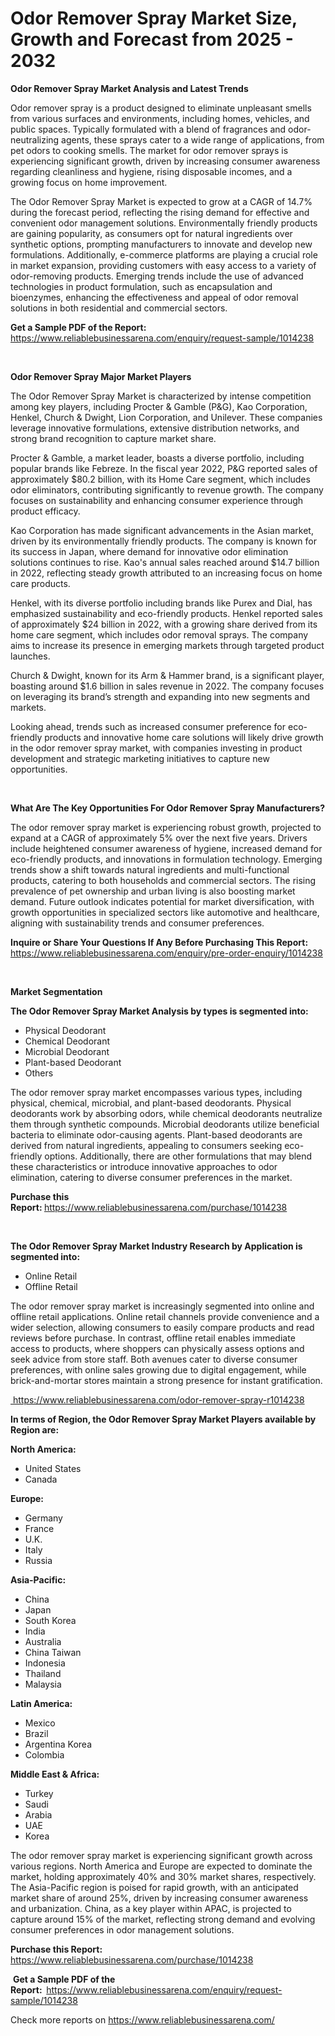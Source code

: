 <p><h1>Odor Remover Spray Market Size, Growth and Forecast from 2025 - 2032</h1></p><p><strong>Odor Remover Spray Market Analysis and Latest Trends</strong></p>
<p><p>Odor remover spray is a product designed to eliminate unpleasant smells from various surfaces and environments, including homes, vehicles, and public spaces. Typically formulated with a blend of fragrances and odor-neutralizing agents, these sprays cater to a wide range of applications, from pet odors to cooking smells. The market for odor remover sprays is experiencing significant growth, driven by increasing consumer awareness regarding cleanliness and hygiene, rising disposable incomes, and a growing focus on home improvement.</p><p>The Odor Remover Spray Market is expected to grow at a CAGR of 14.7% during the forecast period, reflecting the rising demand for effective and convenient odor management solutions. Environmentally friendly products are gaining popularity, as consumers opt for natural ingredients over synthetic options, prompting manufacturers to innovate and develop new formulations. Additionally, e-commerce platforms are playing a crucial role in market expansion, providing customers with easy access to a variety of odor-removing products. Emerging trends include the use of advanced technologies in product formulation, such as encapsulation and bioenzymes, enhancing the effectiveness and appeal of odor removal solutions in both residential and commercial sectors.</p></p>
<p><strong>Get a Sample PDF of the Report:&nbsp;</strong> <a href="https://www.reliablebusinessarena.com/enquiry/request-sample/1014238?utm_campaign=2175&utm_medium=2&utm_source=Github&utm_content=ia&utm_term=06032025&utm_id=odor-remover-spray">https://www.reliablebusinessarena.com/enquiry/request-sample/1014238</a></p>
<p>&nbsp;</p>
<p><strong>Odor Remover Spray Major Market Players</strong></p>
<p><p>The Odor Remover Spray Market is characterized by intense competition among key players, including Procter & Gamble (P&G), Kao Corporation, Henkel, Church & Dwight, Lion Corporation, and Unilever. These companies leverage innovative formulations, extensive distribution networks, and strong brand recognition to capture market share.</p><p>Procter & Gamble, a market leader, boasts a diverse portfolio, including popular brands like Febreze. In the fiscal year 2022, P&G reported sales of approximately $80.2 billion, with its Home Care segment, which includes odor eliminators, contributing significantly to revenue growth. The company focuses on sustainability and enhancing consumer experience through product efficacy.</p><p>Kao Corporation has made significant advancements in the Asian market, driven by its environmentally friendly products. The company is known for its success in Japan, where demand for innovative odor elimination solutions continues to rise. Kao's annual sales reached around $14.7 billion in 2022, reflecting steady growth attributed to an increasing focus on home care products.</p><p>Henkel, with its diverse portfolio including brands like Purex and Dial, has emphasized sustainability and eco-friendly products. Henkel reported sales of approximately $24 billion in 2022, with a growing share derived from its home care segment, which includes odor removal sprays. The company aims to increase its presence in emerging markets through targeted product launches.</p><p>Church & Dwight, known for its Arm & Hammer brand, is a significant player, boasting around $1.6 billion in sales revenue in 2022. The company focuses on leveraging its brand’s strength and expanding into new segments and markets.</p><p>Looking ahead, trends such as increased consumer preference for eco-friendly products and innovative home care solutions will likely drive growth in the odor remover spray market, with companies investing in product development and strategic marketing initiatives to capture new opportunities.</p></p>
<p>&nbsp;</p>
<p><strong>What Are The Key Opportunities For Odor Remover Spray Manufacturers?</strong></p>
<p><p>The odor remover spray market is experiencing robust growth, projected to expand at a CAGR of approximately 5% over the next five years. Drivers include heightened consumer awareness of hygiene, increased demand for eco-friendly products, and innovations in formulation technology. Emerging trends show a shift towards natural ingredients and multi-functional products, catering to both households and commercial sectors. The rising prevalence of pet ownership and urban living is also boosting market demand. Future outlook indicates potential for market diversification, with growth opportunities in specialized sectors like automotive and healthcare, aligning with sustainability trends and consumer preferences.</p></p>
<p><strong>Inquire or Share Your Questions If Any Before Purchasing This Report:</strong> <a href="https://www.reliablebusinessarena.com/enquiry/pre-order-enquiry/1014238?utm_campaign=2175&utm_medium=2&utm_source=Github&utm_content=ia&utm_term=06032025&utm_id=odor-remover-spray">https://www.reliablebusinessarena.com/enquiry/pre-order-enquiry/1014238</a></p>
<p>&nbsp;</p>
<p><strong>Market Segmentation</strong></p>
<p><strong>The Odor Remover Spray Market Analysis by types is segmented into:</strong></p>
<p><ul><li>Physical Deodorant</li><li>Chemical Deodorant</li><li>Microbial Deodorant</li><li>Plant-based Deodorant</li><li>Others</li></ul></p>
<p><p>The odor remover spray market encompasses various types, including physical, chemical, microbial, and plant-based deodorants. Physical deodorants work by absorbing odors, while chemical deodorants neutralize them through synthetic compounds. Microbial deodorants utilize beneficial bacteria to eliminate odor-causing agents. Plant-based deodorants are derived from natural ingredients, appealing to consumers seeking eco-friendly options. Additionally, there are other formulations that may blend these characteristics or introduce innovative approaches to odor elimination, catering to diverse consumer preferences in the market.</p></p>
<p><strong>Purchase this Report:&nbsp;</strong><a href="https://www.reliablebusinessarena.com/purchase/1014238?utm_campaign=2175&utm_medium=2&utm_source=Github&utm_content=ia&utm_term=06032025&utm_id=odor-remover-spray">https://www.reliablebusinessarena.com/purchase/1014238</a></p>
<p>&nbsp;</p>
<p><strong>The Odor Remover Spray Market Industry Research by Application is segmented into:</strong></p>
<p><ul><li>Online Retail</li><li>Offline Retail</li></ul></p>
<p><p>The odor remover spray market is increasingly segmented into online and offline retail applications. Online retail channels provide convenience and a wider selection, allowing consumers to easily compare products and read reviews before purchase. In contrast, offline retail enables immediate access to products, where shoppers can physically assess options and seek advice from store staff. Both avenues cater to diverse consumer preferences, with online sales growing due to digital engagement, while brick-and-mortar stores maintain a strong presence for instant gratification.</p></p>
<p><a href="https://www.reliablebusinessarena.com/odor-remover-spray-r1014238?utm_campaign=2175&utm_medium=2&utm_source=Github&utm_content=ia&utm_term=06032025&utm_id=odor-remover-spray">&nbsp;https://www.reliablebusinessarena.com/odor-remover-spray-r1014238</a></p>
<p><strong>In terms of Region, the Odor Remover Spray Market Players available by Region are:</strong></p>
<p>
    <p> <strong> North America: </strong>
        <ul>
            <li>United States</li>
            <li>Canada</li>
        </ul>
        </p> 
    <p> <strong> Europe: </strong>
        <ul>
            <li>Germany</li>
            <li>France</li>
            <li>U.K.</li>
            <li>Italy</li>
            <li>Russia</li>
        </ul>
        </p> 
    <p> <strong> Asia-Pacific: </strong>
        <ul>
            <li>China</li>
            <li>Japan</li>
            <li>South Korea</li>
            <li>India</li>
            <li>Australia</li>
            <li>China Taiwan</li>
            <li>Indonesia</li>
            <li>Thailand</li>
            <li>Malaysia</li>
        </ul>
        </p> 
    <p> <strong> Latin America: </strong>
        <ul>
            <li>Mexico</li>
            <li>Brazil</li>
            <li>Argentina Korea</li>
            <li>Colombia</li>
        </ul>
        </p> 
    <p> <strong> Middle East & Africa: </strong>
        <ul>
            <li>Turkey</li>
            <li>Saudi</li>
            <li>Arabia</li>
            <li>UAE</li>
            <li>Korea</li>
        </ul>
    </p>
    </p>
<p><p>The odor remover spray market is experiencing significant growth across various regions. North America and Europe are expected to dominate the market, holding approximately 40% and 30% market shares, respectively. The Asia-Pacific region is poised for rapid growth, with an anticipated market share of around 25%, driven by increasing consumer awareness and urbanization. China, as a key player within APAC, is projected to capture around 15% of the market, reflecting strong demand and evolving consumer preferences in odor management solutions.</p></p>
<p><strong>Purchase this Report: </strong><a href="https://www.reliablebusinessarena.com/purchase/1014238?utm_campaign=2175&utm_medium=2&utm_source=Github&utm_content=ia&utm_term=06032025&utm_id=odor-remover-spray">https://www.reliablebusinessarena.com/purchase/1014238</a></p>
<p>&nbsp;<strong>Get a Sample PDF of the Report:&nbsp;&nbsp;</strong><a href="https://www.reliablebusinessarena.com/enquiry/request-sample/1014238?utm_campaign=2175&utm_medium=2&utm_source=Github&utm_content=ia&utm_term=06032025&utm_id=odor-remover-spray">https://www.reliablebusinessarena.com/enquiry/request-sample/1014238</a></p>
<p><strong></strong></p>
<p>Check more reports on <a href="https://www.reliablebusinessarena.com/?utm_campaign=2175&utm_medium=2&utm_source=Github&utm_content=ia&utm_term=06032025&utm_id=odor-remover-spray">https://www.reliablebusinessarena.com/</a></p>